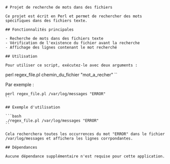 ```
# Projet de recherche de mots dans des fichiers

Ce projet est écrit en Perl et permet de rechercher des mots spécifiques dans des fichiers texte.

## Fonctionnalités principales

- Recherche de mots dans des fichiers texte
- Vérification de l'existence du fichier avant la recherche
- Affichage des lignes contenant le mot recherché

## Utilisation

Pour utiliser ce script, exécutez-le avec deux arguments :

```
perl regex_file.pl chemin_du_fichier "mot_a_recher"
``

Par exemple :
```
perl regex_file.pl /var/log/messages "ERROR"
``

## Exemple d'utilisation

```bash
./regex_file.pl /var/log/messages "ERROR"
``

Cela recherchera toutes les occurrences du mot "ERROR" dans le fichier /var/log/messages et affichera les lignes corrpondantes.

## Dépendances

Aucune dépendance supplémentaire n'est requise pour cette application.
```